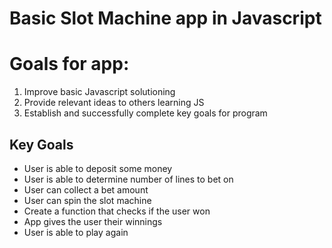 # Basic Slot Machine app in Javascript
# Goals for app:
1) Improve basic Javascript solutioning
2) Provide relevant ideas to others learning JS
3) Establish and successfully complete key goals for program

## Key Goals 
- User is able to deposit some money
- User is able to determine number of lines to bet on
- User can collect a bet amount
- User can spin the slot machine
- Create a function that checks if the user won
- App gives the user their winnings
- User is able to play again